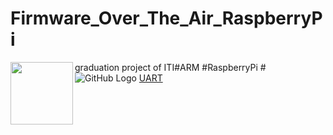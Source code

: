 # Firmware_Over_The_Air_RaspberryPi
graduation project of ITI#ARM #RaspberryPi #
<img align="left" width="100" height="100" src="/home/marcelle/IMG_9893.JPG">
![GitHub Logo](/home/marcelle/IMG_9893.JPG)
[UART](https://www.electronicwings.com/raspberry-pi/raspberry-pi-uart-communication-using-python-and-c)
